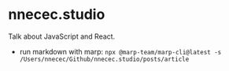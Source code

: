 # nnecec.studio

Talk about JavaScript and React.

- run markdown with marp: `npx @marp-team/marp-cli@latest -s /Users/nnecec/Github/nnecec.studio/posts/article`
